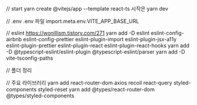 // start
yarn create @vitejs/app <project-name> --template react-ts
시작은 yarn dev

// .env
.env 파일 import.meta.env.VITE_APP_BASE_URL

// eslint
https://wonillism.tistory.com/271
yarn add -D eslint eslint-config-airbnb eslint-config-prettier eslint-plugin-import eslint-plugin-jsx-a11y eslint-plugin-prettier eslint-plugin-react eslint-plugin-react-hooks
yarn add -D @typescript-eslint/eslint-plugin @typescript-eslint/parser
yarn add -D vite-tsconfig-paths

// 폴더 정리

// 주요 라이브러리
yarn add react-router-dom axios recoil react-query styled-components styled-reset
yarn add @types/react-router-dom @types/styled-components
